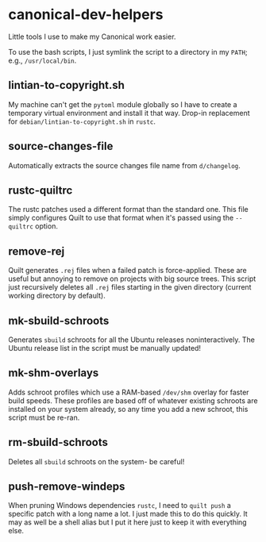 # canonical-dev-helpers

Little tools I use to make my Canonical work easier.

To use the bash scripts, I just symlink the script to a directory in my `PATH`; e.g., `/usr/local/bin`.

## lintian-to-copyright.sh

My machine can't get the `pytoml` module globally so I have to create a temporary virtual environment and install it that way. Drop-in replacement for `debian/lintian-to-copyright.sh` in `rustc`.

## source-changes-file

Automatically extracts the source changes file name from `d/changelog`.

## rustc-quiltrc

The rustc patches used a different format than the standard one. This file simply configures Quilt to use that format when it's passed using the `--quiltrc` option.

## remove-rej

Quilt generates `.rej` files when a failed patch is force-applied. These are useful but annoying to remove on projects with big source trees. This script just recursively deletes all `.rej` files starting in the given directory (current working directory by default).

## mk-sbuild-schroots

Generates `sbuild` schroots for all the Ubuntu releases noninteractively. The Ubuntu release list in the script must be manually updated!

## mk-shm-overlays

Adds schroot profiles which use a RAM-based `/dev/shm` overlay for faster build speeds. These profiles are based off of whatever existing schroots are installed on your system already, so any time you add a new schroot, this script must be re-ran.

## rm-sbuild-schroots

Deletes all `sbuild` schroots on the system- be careful!

## push-remove-windeps

When pruning Windows dependencies `rustc`, I need to `quilt push` a specific patch with a long name a lot. I just made this to do this quickly. It may as well be a shell alias but I put it here just to keep it with everything else.
